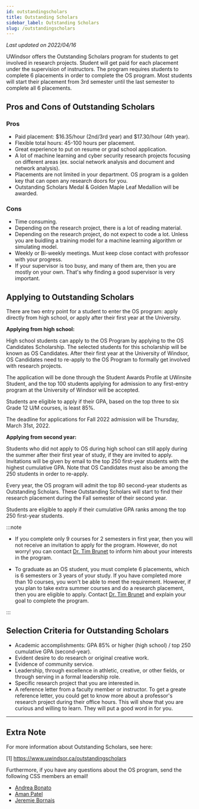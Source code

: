 ```yaml
---
id: outstandingscholars
title: Outstanding Scholars
sidebar_label: Outstanding Scholars
slug: /outstandingscholars
---
```


_Last updated on 2022/04/16_

UWindsor offers the Outstanding Scholars program for students to get involved in research projects. Student will get paid for each placement under the supervision of instructors. The program requires students to complete 6 placements in order to complete the OS program. Most students will start their placement from 3rd semester until the last semester to complete all 6 placements.

## Pros and Cons of Outstanding Scholars

### Pros

-   Paid placement: $16.35/hour (2nd/3rd year) and $17.30/hour (4th year).
-   Flexible total hours: 45-100 hours per placement.
-   Great experience to put on resume or grad school application.
-   A lot of machine learning and cyber security research projects focusing on different areas (ex. social network analysis and document and network analysis).
-   Placements are not limited in your department. OS program is a golden key that can open any research doors for you.
-   Outstanding Scholars Medal & Golden Maple Leaf Medallion will be awarded.

### Cons

-   Time consuming.
-   Depending on the research project, there is a lot of reading material.
-   Depending on the research project, do not expect to code a lot. Unless you are buidling a training model for a machine learning algorithm or simulating model.
-   Weekly or Bi-weekly meetings. Must keep close contact with professor with your progress.
-   If your supervisor is too busy, and many of them are, then you are mostly on your own. That's why finding a good supervisor is very important.

## Applying to Outstanding Scholars

There are two entry point for a student to enter the OS program: apply directly from high school, or apply after their first year at the University.

**Applying from high school:**

High school students can apply to the OS Program by applying to the OS Candidates Scholarship. The selected students for this scholarship will be known as OS Candidates. After their first year at the University of Windsor, OS Candidates need to re-apply to the OS Program to formally get involved with research projects.

The application will be done through the Student Awards Profile at UWinsite Student, and the top 100 students applying for admission to any first-entry program at the University of Windsor will be accepted.

Students are eligible to apply if their GPA, based on the top three to six Grade 12 U/M courses, is least 85%.

The deadline for applications for Fall 2022 admission will be Thursday, March 31st, 2022.

**Applying from second year:**

Students who did not apply to OS during high school can still apply during the summer after their first year of study, if they are invited to apply. Invitations will be given by email to the top 250 first-year students with the highest cumulative GPA. Note that OS Candidates must also be among the 250 students in order to re-apply.

Every year, the OS program will admit the top 80 second-year students as Outstanding Scholars. These Outstanding Scholars will start to find their research placement during the Fall semester of their second year.

Students are eligible to apply if their cumulative GPA ranks among the top 250 first-year students.

:::note

-   If you complete only 9 courses for 2 semesters in first year, then you will not receive an invitation to apply for the program. However, do not worry! you can contact [Dr. Tim Brunet](mailto:tbrunet@uwindsor.ca) to inform him about your interests in the program.

-   To graduate as an OS student, you must complete 6 placements, which is 6 semesters or 3 years of your study. If you have completed more than 10 courses, you won't be able to meet the requirement. However, if you plan to take extra summer courses and do a research placement, then you are eligible to apply. Contact [Dr. Tim Brunet](mailto:tbrunet@uwindsor.ca) and explain your goal to complete the program.

:::

## Selection Criteria for Outstanding Scholars

-   Academic accomplishments: GPA 85% or higher (high school) / top 250 cumulative GPA (second-year).
-   Evident desire to do research or original creative work.
-   Evidence of community service.
-   Leadership, through excellence in athletic, creative, or other fields, or through serving in a formal leadership role.
-   Specific research project that you are interested in.
-   A reference letter from a faculty member or instructor. To get a greate reference letter, you could get to know more about a professor's research project during their office hours. This will show that you are curious and willing to learn. They will put a good word in for you.

---

## Extra Note

For more information about Outstanding Scholars, see here:

[1] https://www.uwindsor.ca/outstandingscholars

Furthermore, if you have any questions about the OS program, send the following CSS members an email!

-   [Andrea Bonato](mailto:bonato11@uwindsor.ca)
-   [Aman Patel](mailto:patel1wq@uwindsor.ca)
-   [Jeremie Bornais](mailto:borna113@uwindsor.ca)
